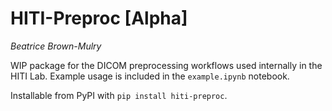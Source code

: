 # HITI-Preproc [Alpha]

*Beatrice Brown-Mulry*

WIP package for the DICOM preprocessing workflows used internally in the HITI Lab. Example usage is included in the `example.ipynb` notebook. 

Installable from PyPI with `pip install hiti-preproc`.
